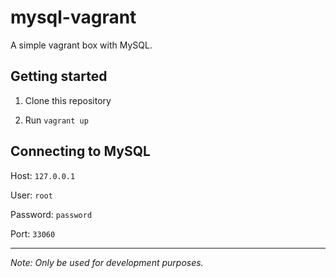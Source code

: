 # mysql-vagrant

A simple vagrant box with MySQL.

## Getting started

1. Clone this repository

2. Run `vagrant up`

## Connecting to MySQL

Host: `127.0.0.1`

User: `root`

Password: `password`

Port: `33060`

---
_Note: Only be used for development purposes._



